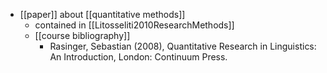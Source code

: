 - [[paper]] about [[quantitative methods]]
	- contained in [[Litosseliti2010ResearchMethods]]
	- [[course bibliography]]
		- Rasinger, Sebastian (2008), Quantitative Research in Linguistics: An Introduction, London: Continuum Press.